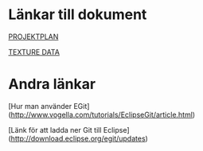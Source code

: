 Länkar till dokument
======

[PROJEKTPLAN](https://docs.google.com/document/d/1tRN82pk6akIdmCiQ0KEfbtHaDw20_Jpc6dmSr_RJrnc/edit?usp=sharing)

[TEXTURE DATA](https://docs.google.com/document/d/1ktA8_bIGoYjQMSEbL8dJpDJW56JjM-q0lh4IxtP12NU/edit?usp=sharing)

Andra länkar
======
[Hur man använder EGit] (http://www.vogella.com/tutorials/EclipseGit/article.html)

[Länk för att ladda ner Git till Eclipse] (http://download.eclipse.org/egit/updates)
